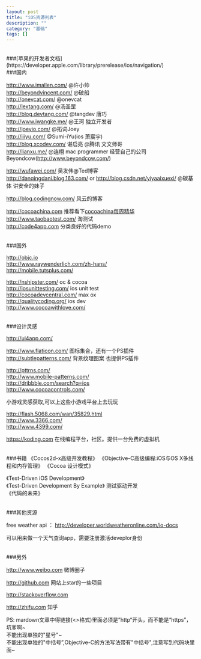 ```yaml
---
layout: post
title: "iOS资源列表"
description: ""
category: "基础"
tags: []
---
```



<br/>
###[苹果的开发者文档](https://developer.apple.com/library/prerelease/ios/navigation/) 

<br/>
###国内

<http://www.imallen.com/>     @许小帅    
<http://beyondvincent.com/>    @破船    
<http://onevcat.com/>       @onevcat     
<http://lextang.com/>        @汤圣罡       
<http://blog.devtang.com/>     @tangdev 唐巧  
<http://www.iwangke.me/>    @王珂  独立开发者  
<http://joeyio.com/>           @拓词Joey  
<http://iiiyu.com/>           @Sumi-iYu(ios 萧宸宇)    
<http://blog.xcodev.com/>  谌启亮 @腾讯 文文师哥  
<http://lianxu.me/>      @连栩 mac programmer 经营自己的公司Beyondcow(<http://www.beyondcow.com/>) 

<http://wufawei.com/>       吴发伟@Ted博客  
<http://danqingdani.blog.163.com/> or <http://blog.csdn.net/yiyaaixuexi/>     @碳基体  讲安全的妹子

http://blog.codingnow.com/  风云的博客

<http://cocoachina.com> 推荐看下[cocoachina每周精华](http://www.cocoachina.com/special/jinghua/)   
<http://www.taobaotest.com/>   淘测试  
<http://code4app.com>   分类良好的代码demo 


<br/>
###国外

<http://objc.io>   
<http://www.raywenderlich.com/zh-hans/>  
<http://mobile.tutsplus.com/>
 
<http://nshipster.com/>  oc & cocoa  
<http://iosunittesting.com/>  ios unit test   
<http://cocoadevcentral.com/>  max ox     
<http://qualitycoding.org/>  ios dev   
<http://www.cocoawithlove.com/>  



<br/>
###设计灵感

<http://ui4app.com/>

<http://www.flaticon.com/>    图标集合，还有一个PS插件   
<http://subtlepatterns.com/>   背景纹理图案  也提供PS插件

<http://pttrns.com/>  
<http://www.mobile-patterns.com/>  
<http://dribbble.com/search?q=ios>  
<http://www.cocoacontrols.com/>


小游戏灵感获取,可以上这些小游戏平台上去玩玩

<http://flash.5068.com/wan/35829.html>  
<http://www.3366.com/>      
<http://www.4399.com/>    

https://koding.com  在线编程平台，社区。提供一台免费的虚拟机

<br/>
###书籍
《Cocos2d-x高级开发教程》    
《Objective-C高级编程:iOS与OS X多线程和内存管理》  
《Cocoa 设计模式》    

《Test-Driven iOS Development》  
《Test-Driven Development By Example》 测试驱动开发  
《代码的未来》  

<br/>
###其他资源

free weather api ： <http://developer.worldweatheronline.com/io-docs>   

可以用来做一个天气查询app，需要注册激活deveplor身份


<br/>
###另外

<http://www.weibo.com>  微博圈子

<http://github.com> 网站上star的一些项目

<http://stackoverflow.com>    

<http://zhifu.com>  知乎


PS: mardown文章中得链接(<>格式)里面必须是”http“开头，而不能是“https”，坑爹啊~  
不能出现单独的"星号"~  
不能出现单独的"中括号”,Objective-C的方法写法带有"中括号",注意写到代码块里面~  


